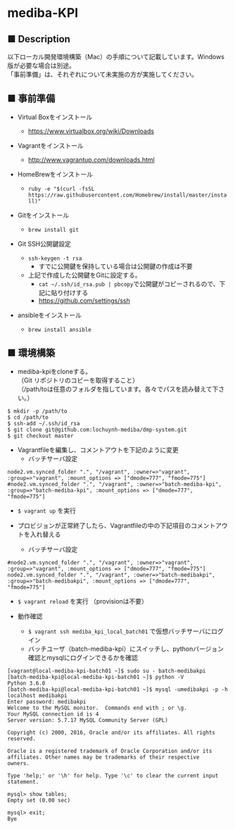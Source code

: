 # mediba-KPI

## ■ Description
以下ローカル開発環境構築（Mac）の手順について記載しています。Windows版が必要な場合は別途。  
「事前準備」は、それぞれについて未実施の方が実施してください。

## ■ 事前準備
* Virtual Boxをインストール
    * <https://www.virtualbox.org/wiki/Downloads>

* Vagrantをインストール
    * <http://www.vagrantup.com/downloads.html>

* HomeBrewをインストール
    * `` ruby -e "$(curl -fsSL https://raw.githubusercontent.com/Homebrew/install/master/install)" ``

* Gitをインストール
    * `` brew install git ``

* Git SSH公開鍵設定
    * `` ssh-keygen -t rsa ``
        * すでに公開鍵を保持している場合は公開鍵の作成は不要
    * 上記で作成した公開鍵をGitに設定する。
        * `` cat ~/.ssh/id_rsa.pub | pbcopy ``で公開鍵がコピーされるので、下記に貼り付けする
        * <https://github.com/settings/ssh>

* ansibleをインストール
    * `` brew install ansible ``

## ■ 環境構築
* mediba-kpiをcloneする。  
（Git リポジトリのコピーを取得すること）  
（/path/toは任意のフォルダを指しています。各々でパスを読み替えて下さい。）
```
$ mkdir -p /path/to
$ cd /path/to
$ ssh-add ~/.ssh/id_rsa
$ git clone git@github.com:lochuynh-mediba/dmp-system.git
$ git checkout master
```

* Vagrantfileを編集し、コメントアウトを下記のように変更
    * バッチサーバ設定
```
node2.vm.synced_folder ".", "/vagrant", :owner=>"vagrant", :group=>"vagrant", :mount_options => ["dmode=777", "fmode=775"]
#node2.vm.synced_folder ".", "/vagrant", :owner=>"batch-mediba-kpi", :group=>"batch-mediba-kpi", :mount_options => ["dmode=777", "fmode=775"]
```

* ```$ vagrant up``` を実行


* プロビジョンが正常終了したら、Vagrantfileの中の下記項目のコメントアウトを入れ替える
    * バッチサーバ設定
```
#node2.vm.synced_folder ".", "/vagrant", :owner=>"vagrant", :group=>"vagrant", :mount_options => ["dmode=777", "fmode=775"]
node2.vm.synced_folder ".", "/vagrant", :owner=>"batch-medibakpi", :group=>"batch-medibakpi", :mount_options => ["dmode=777", "fmode=775"]
```

* ```$ vagrant reload``` を実行
（provisionは不要）

* 動作確認
  * ```$ vagrant ssh mediba_kpi_local_batch01``` で仮想バッチサーバにログイン
  * バッチユーザ（batch-mediba-kpi）にスイッチし、pythonバージョン確認とmysqlにログインできるかを確認
```
[vagrant@local-mediba-kpi-batch01 ~]$ sudo su - batch-medibakpi
[batch-mediba-kpi@local-mediba-kpi-batch01 ~]$ python -V
Python 3.6.0
[batch-mediba-kpi@local-mediba-kpi-batch01 ~]$ mysql -umedibakpi -p -h localhost medibakpi
Enter password: medibakpi
Welcome to the MySQL monitor.  Commands end with ; or \g.
Your MySQL connection id is 4
Server version: 5.7.17 MySQL Community Server (GPL)

Copyright (c) 2000, 2016, Oracle and/or its affiliates. All rights reserved.

Oracle is a registered trademark of Oracle Corporation and/or its
affiliates. Other names may be trademarks of their respective
owners.

Type 'help;' or '\h' for help. Type '\c' to clear the current input statement.

mysql> show tables;
Empty set (0.00 sec)

mysql> exit;
Bye
```
